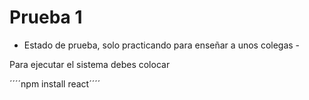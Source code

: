 <h1> Prueba 1 </h1>

- Estado de prueba, solo practicando para enseñar a unos colegas - 

Para ejecutar el sistema debes colocar

´´´´npm install react´´´´
